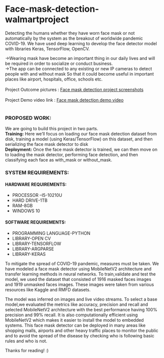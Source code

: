# Face-mask-detection-walmartproject
Detecting the humans whether they have worn face mask or not automatically by the system as the breakout of worldwide pandemic COVID-19. We have used deep learning to develop the face detector model with libraries Keras, TensorFlow, OpenCV. 

->Wearing mask have become an important thing in our daily lives and will be required in order to socialize or conduct business. <br>
->The app can be connected to any existing or new IP cameras to detect people with and without mask So that it could become useful in important places like airport, hospitals, office, schools  etc.<br> <br/>
Project Outcome pictures : [Face mask detection project screenshots](https://drive.google.com/drive/folders/1zKJ37tB6y78T_J8uIcVkc2l18peYJyv1?usp=sharing) <br> <br/>
Project Demo video link : [Face mask detection demo video](https://drive.google.com/file/d/1hn34SD7JxqA67l3_rDhISYVLwkgY5Z8r/view?usp=sharing) <br> <br/>
### PROPOSED WORK: <br>
We are going to build this project in two parts. <br>
**Training:** Here we’ll focus on loading our face mask detection dataset from disk, training a model (using Keras/TensorFlow) on this dataset, and then serializing the face mask detector to disk <br>
**Deployment:** Once the face mask detector is trained, we can then move on to loading the mask detector, performing face detection, and then classifying each face as with_mask or without_mask. <br>

### SYSTEM REQUIREMENTS: <br>
#### HARDWARE REQUIREMENTS:<br/>
* PROCESSOR –I5-10210U <br>
* HARD DRIVE-1TB <br>
* RAM-8GB <br>
* WINDOWS 10 <br>
#### SOFTWARE REQUIREMENTS: <br/>
* PROGRAMMING LANGUAGE-PYTHON <br>
* LIBRARY-OPEN CV <br>
* LIBRARY-TENSORFLOW <br>
* LIBRARY-ARGPARSE <br>
* LIBRARY-KERAS <br>
      
To mitigate the spread of COVID-19 pandemic, measures must be taken. We have modeled a face mask detector using MobileNetV2 architecture and transfer learning methods in neural networks. To train,validate and test the model, we used the dataset that consisted of 1916 masked faces images and 1919 unmasked faces images. These images were taken from various resources like Kaggle and RMFD datasets. <br>

  The model was inferred on images and live video streams. To select a base model,we evaluated the metrics like accuracy, precision and recall and selected MobileNetV2 architecture with the best performance having 100% precision and 99% recall. It is also computationally efficient using MobileNetV2 which makes it easier to install the model to embedded systems. This face mask detector can be deployed in many areas like shopping malls, airports and other heavy traffic places to monitor the public and to avoid the spread of the disease by checking who is following basic rules and who is not.<br>
 
 Thanks for reading! :)


 
